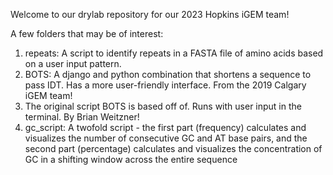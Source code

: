 Welcome to our drylab repository for our 2023 Hopkins iGEM team!

A few folders that may be of interest:
1. repeats: A script to identify repeats in a FASTA file of amino acids based on a user input pattern.
2. BOTS: A django and python combination that shortens a sequence to pass IDT. Has a more user-friendly interface. From the 2019 Calgary iGEM team!
3. The original script BOTS is based off of. Runs with user input in the terminal. By Brian Weitzner!
4. gc_script: A twofold script - the first part (frequency) calculates and visualizes the number of consecutive GC and AT base pairs, and the second part (percentage) calculates and visualizes the concentration of GC in a shifting window across the entire sequence
